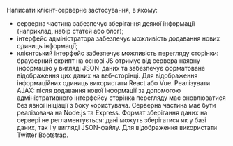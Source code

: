 Написати клієнт-серверне застосування, в якому:
- серверна частина забезпечує зберігання деякої інформації (наприклад, набір статей або блог);
- інтерфейс адміністратора забезпечує можливість додавання нових одиниць інформації;
- клієнтський інтерфейс забезпечує можливість перегляду сторінки: браузерний скрипт на основі JS отримує від сервера наявну інформацію у вигляді JSON-даних та забезпечує форматоване відображення цих даних на веб-сторінці. Для відображення інформаційних одиниць використати React або Vue.
  Реалізувати AJAX: після додавання нової інформації за допомогою адміністративного інтерфейсу сторінка перегляду має оновлюватися без явної ініціації з боку користувача.
  Серверна частина має бути реалізована на Node.js та Express.
  Формат зберігання даних на сервері не регламентується: дані можуть зберігатися як у базі даних, так і у вигляді JSON-файлу.
  Для відображення використати Twitter Bootstrap.
